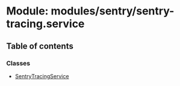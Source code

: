 # Module: modules/sentry/sentry-tracing.service

## Table of contents

### Classes

- [SentryTracingService](../classes/modules_sentry_sentry_tracing_service.SentryTracingService.md)
